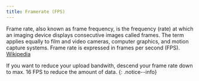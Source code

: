 ```yaml
---
title: Framerate (FPS)
---
```


Frame rate, also known as frame frequency, is the frequency (rate) at which an imaging device displays consecutive images called frames. The term
applies equally to film and video cameras, computer graphics, and motion capture systems. Frame rate is expressed in frames per second (FPS).
<a href="https://en.wikipedia.org/wiki/Frame_rate" target="_blank">Wikipedia</a>  

If you want to reduce your upload bandwith, descend your frame rate down to max. 16 FPS to reduce the amount of data.
{: .notice--info}
